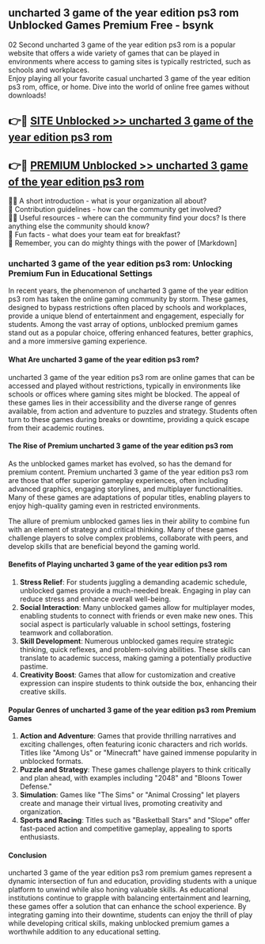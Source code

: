 ## uncharted 3 game of the year edition ps3 rom Unblocked Games Premium Free - bsynk

02 Second uncharted 3 game of the year edition ps3 rom is a popular website that offers a wide variety of games that can be played in environments where access to gaming sites is typically restricted, such as schools and workplaces.  
Enjoy playing all your favorite casual uncharted 3 game of the year edition ps3 rom, office, or home. Dive into the world of online free games without downloads!

## 👉🔴 [SITE Unblocked >> uncharted 3 game of the year edition ps3 rom](http://freeplayer.one?title=uncharted_3_game_of_the_year_edition_ps3_rom&ref=13D)

## 👉🔴 [PREMIUM Unblocked >> uncharted 3 game of the year edition ps3 rom](http://freeplayer.one?title=uncharted_3_game_of_the_year_edition_ps3_rom&ref=13D)

🙋‍♀️ A short introduction - what is your organization all about?  
🌈 Contribution guidelines - how can the community get involved?  
👩‍💻 Useful resources - where can the community find your docs? Is there anything else the community should know?  
🍿 Fun facts - what does your team eat for breakfast?  
🧙 Remember, you can do mighty things with the power of [Markdown]

### uncharted 3 game of the year edition ps3 rom: Unlocking Premium Fun in Educational Settings

In recent years, the phenomenon of uncharted 3 game of the year edition ps3 rom has taken the online gaming community by storm. These games, designed to bypass restrictions often placed by schools and workplaces, provide a unique blend of entertainment and engagement, especially for students. Among the vast array of options, unblocked premium games stand out as a popular choice, offering enhanced features, better graphics, and a more immersive gaming experience.

#### What Are uncharted 3 game of the year edition ps3 rom?

uncharted 3 game of the year edition ps3 rom are online games that can be accessed and played without restrictions, typically in environments like schools or offices where gaming sites might be blocked. The appeal of these games lies in their accessibility and the diverse range of genres available, from action and adventure to puzzles and strategy. Students often turn to these games during breaks or downtime, providing a quick escape from their academic routines.

#### The Rise of Premium uncharted 3 game of the year edition ps3 rom

As the unblocked games market has evolved, so has the demand for premium content. Premium uncharted 3 game of the year edition ps3 rom are those that offer superior gameplay experiences, often including advanced graphics, engaging storylines, and multiplayer functionalities. Many of these games are adaptations of popular titles, enabling players to enjoy high-quality gaming even in restricted environments.

The allure of premium unblocked games lies in their ability to combine fun with an element of strategy and critical thinking. Many of these games challenge players to solve complex problems, collaborate with peers, and develop skills that are beneficial beyond the gaming world.

#### Benefits of Playing uncharted 3 game of the year edition ps3 rom

1.  **Stress Relief**: For students juggling a demanding academic schedule, unblocked games provide a much-needed break. Engaging in play can reduce stress and enhance overall well-being.
2.  **Social Interaction**: Many unblocked games allow for multiplayer modes, enabling students to connect with friends or even make new ones. This social aspect is particularly valuable in school settings, fostering teamwork and collaboration.
3.  **Skill Development**: Numerous unblocked games require strategic thinking, quick reflexes, and problem-solving abilities. These skills can translate to academic success, making gaming a potentially productive pastime.
4.  **Creativity Boost**: Games that allow for customization and creative expression can inspire students to think outside the box, enhancing their creative skills.

#### Popular Genres of uncharted 3 game of the year edition ps3 rom Premium Games

1.  **Action and Adventure**: Games that provide thrilling narratives and exciting challenges, often featuring iconic characters and rich worlds. Titles like "Among Us" or "Minecraft" have gained immense popularity in unblocked formats.
2.  **Puzzle and Strategy**: These games challenge players to think critically and plan ahead, with examples including "2048" and "Bloons Tower Defense."
3.  **Simulation**: Games like "The Sims" or "Animal Crossing" let players create and manage their virtual lives, promoting creativity and organization.
4.  **Sports and Racing**: Titles such as "Basketball Stars" and "Slope" offer fast-paced action and competitive gameplay, appealing to sports enthusiasts.

#### Conclusion

uncharted 3 game of the year edition ps3 rom premium games represent a dynamic intersection of fun and education, providing students with a unique platform to unwind while also honing valuable skills. As educational institutions continue to grapple with balancing entertainment and learning, these games offer a solution that can enhance the school experience. By integrating gaming into their downtime, students can enjoy the thrill of play while developing critical skills, making unblocked premium games a worthwhile addition to any educational setting.
